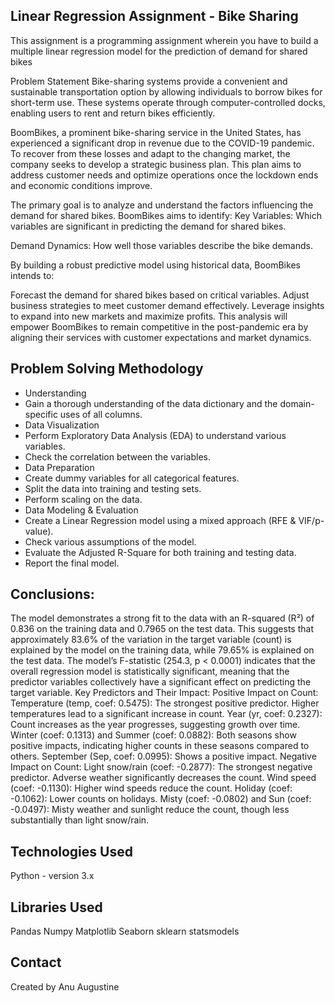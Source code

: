 
## Linear Regression Assignment - Bike Sharing
This assignment is a programming assignment wherein you have to build a multiple linear regression model for the prediction of demand for shared bikes

Problem Statement
Bike-sharing systems provide a convenient and sustainable transportation option by allowing individuals to borrow bikes for short-term use. These systems operate through computer-controlled docks, enabling users to rent and return bikes efficiently.

BoomBikes, a prominent bike-sharing service in the United States, has experienced a significant drop in revenue due to the COVID-19 pandemic. To recover from these losses and adapt to the changing market, the company seeks to develop a strategic business plan. This plan aims to address customer needs and optimize operations once the lockdown ends and economic conditions improve.

The primary goal is to analyze and understand the factors influencing the demand for shared bikes.
BoomBikes aims to identify:
Key Variables: Which variables are significant in predicting the demand for shared bikes.

Demand Dynamics: How well those variables describe the bike demands.

By building a robust predictive model using historical data, BoomBikes intends to:

Forecast the demand for shared bikes based on critical variables.
Adjust business strategies to meet customer demand effectively.
Leverage insights to expand into new markets and maximize profits.
This analysis will empower BoomBikes to remain competitive in the post-pandemic era by aligning their services with customer expectations and market dynamics.

## Problem Solving Methodology
-  Understanding
- Gain a thorough understanding of the data dictionary and the domain-specific uses of all columns.
- Data Visualization
- Perform Exploratory Data Analysis (EDA) to understand various variables.
- Check the correlation between the variables.
- Data Preparation
- Create dummy variables for all categorical features.
- Split the data into training and testing sets.
- Perform scaling on the data.
- Data Modeling & Evaluation
- Create a Linear Regression model using a mixed approach (RFE & VIF/p-value).
- Check various assumptions of the model.
- Evaluate the Adjusted R-Square for both training and testing data.
- Report the final model.

## Conclusions:
The model demonstrates a strong fit to the data with an R-squared (R²) of 0.836 on the training data and 0.7965 on the test data. This suggests that approximately 83.6% of the variation in the target variable (count) is explained by the model on the training data, while 79.65% is explained on the test data.
The model’s F-statistic (254.3, p < 0.0001) indicates that the overall regression model is statistically significant, meaning that the predictor variables collectively have a significant effect on predicting the target variable.
Key Predictors and Their Impact:
Positive Impact on Count:
Temperature (temp, coef: 0.5475): The strongest positive predictor. Higher temperatures lead to a significant increase in count.
Year (yr, coef: 0.2327): Count increases as the year progresses, suggesting growth over time.
Winter (coef: 0.1313) and Summer (coef: 0.0882): Both seasons show positive impacts, indicating higher counts in these seasons compared to others.
September (Sep, coef: 0.0995): Shows a positive impact.
Negative Impact on Count:
Light snow/rain (coef: -0.2877): The strongest negative predictor. Adverse weather significantly decreases the count.
Wind speed (coef: -0.1130): Higher wind speeds reduce the count.
Holiday (coef: -0.1062): Lower counts on holidays.
Misty (coef: -0.0802) and Sun (coef: -0.0497): Misty weather and sunlight reduce the count, though less substantially than light snow/rain.


## Technologies Used
Python - version 3.x


## Libraries Used
Pandas
Numpy
Matplotlib
Seaborn
sklearn
statsmodels

## Contact
Created by Anu Augustine
